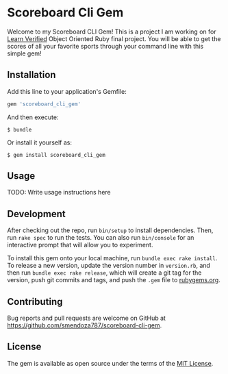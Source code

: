 # Scoreboard Cli Gem

Welcome to my Scoreboard CLI Gem! This is a project I am working on for [Learn Verified](https://learn.co/) Object Oriented Ruby final project. You will be able to get the scores of all your favorite sports through your command line with this simple gem!

## Installation

Add this line to your application's Gemfile:

```ruby
gem 'scoreboard_cli_gem'
```

And then execute:

    $ bundle

Or install it yourself as:

    $ gem install scoreboard_cli_gem

## Usage

TODO: Write usage instructions here

## Development

After checking out the repo, run `bin/setup` to install dependencies. Then, run `rake spec` to run the tests. You can also run `bin/console` for an interactive prompt that will allow you to experiment.

To install this gem onto your local machine, run `bundle exec rake install`. To release a new version, update the version number in `version.rb`, and then run `bundle exec rake release`, which will create a git tag for the version, push git commits and tags, and push the `.gem` file to [rubygems.org](https://rubygems.org).

## Contributing

Bug reports and pull requests are welcome on GitHub at https://github.com/smendoza787/scoreboard-cli-gem.


## License

The gem is available as open source under the terms of the [MIT License](http://opensource.org/licenses/MIT).

